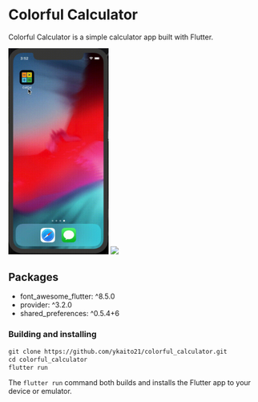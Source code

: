 # Colorful Calculator

Colorful Calculator is a simple calculator app built with Flutter.

<img src="gif/calculator.gif" width="200">
<img src="gif/color.gif" width="200">


## Packages

- font_awesome_flutter: ^8.5.0
- provider: ^3.2.0
- shared_preferences: ^0.5.4+6

### Building and installing

```
git clone https://github.com/ykaito21/colorful_calculator.git
cd colorful_calculator
flutter run
```
The `flutter run` command both builds and installs the Flutter app to your device or emulator.
